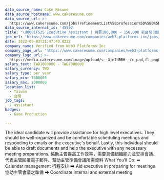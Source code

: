```yaml
---
data_source_name: Cake Resume
data_source_hostname: www.cakeresume.com
data_source_url: >-
  https://www.cakeresume.com/jobs?refinementList%5Bprofession%5D%5B0%5D=game-production&range%5Bsalary_range%5D%5Bmin%5D=1000000
data_source_internal_id: '45592'
title: "\U0001F525 Executive Assistant | 月薪100,000 ~ 150,000 新台幣(面議)"
job_url: 'https://www.cakeresume.com/companies/web3-platforms-inc/jobs/35525b'
date: 2022-09-03T21:47:40.822Z
company_name: Verified from Web3 Platforms Inc
company_page_url: 'https://www.cakeresume.com/companies/web3-platforms-inc'
company_logo_url: >-
  https://media.cakeresume.com/image/upload/s--Gjn7dBBH--/c_pad,fl_png8,h_200,w_200/v1676446647/haxbysrlcyem0crwq3li.png
salary_text: TWD1800000 - TWD2000000
salary_currency: TWD
salary_type: per_year
salary_min: 1800000
salary_max: 2000000
location_list:
  - Taiwan
  - 台灣
job_tags:
  - assistant
badges:
  - Game Production

---
```


The ideal candidate will provide assistance for high level executives. They should be well-organized and be comfortable scheduling meetings and responding to emails on the executive's behalf. Lastly, this individual should be able to draft documents and help the executive with any necessary meeting preparations. 協助主管提高工作效率，需要具備組織能力並安排會議、代表主管回覆電子郵件、幫助主管準備會議所需資料 What You'll Do: ➡ Calendar management 行程安排 ➡ Aid executive in preparing for meetings 協助主管會議之準備 ➡ Coordinate internal and external meeting